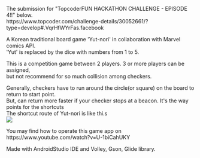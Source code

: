 <p>The submission for "TopcoderFUN HACKATHON CHALLENGE - EPISODE 4!!" below.<br>
https://www.topcoder.com/challenge-details/30052661/?type=develop#.VqrHfWYrFas.facebook</p>

<p>A Korean traditional board game 'Yut-nori' in collaboration with Marvel comics API.<br>
'Yut' is replaced by the dice with numbers from 1 to 5.</p>

<p>This is a competition game between 2 players. 3 or more players can be assigned,<br> but not recommend for so much collision among checkers.</p>
<p>Generally, checkers have to run around the circle(or square) on the board to return to start point.<br>
But, can return more faster if your checker stops at a beacon. It's the way points for the shortcuts<br>
The shortcut route of Yut-nori is like thi.s<br>
<img src="https://upload.wikimedia.org/wikipedia/commons/c/c6/Yut_board.jpg"></p>

<p>You may find how to operate this game app on <br>
https://www.youtube.com/watch?v=U-1biCahUKY</p>

<p>Made with AndroidStudio IDE and Volley, Gson, Glide library.</p>
